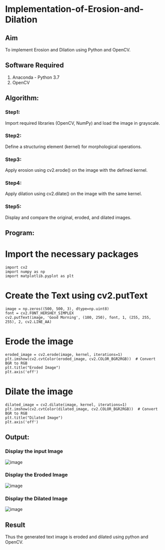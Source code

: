 # Implementation-of-Erosion-and-Dilation
## Aim
To implement Erosion and Dilation using Python and OpenCV.
## Software Required
1. Anaconda - Python 3.7
2. OpenCV
## Algorithm:
### Step1:
Import required libraries (OpenCV, NumPy) and load the image in grayscale.
### Step2:
Define a structuring element (kernel) for morphological operations.
### Step3:
Apply erosion using cv2.erode() on the image with the defined kernel.
### Step4:
Apply dilation using cv2.dilate() on the image with the same kernel.
### Step5:
Display and compare the original, eroded, and dilated images.
 
## Program:
# Import the necessary packages
```
import cv2
import numpy as np
import matplotlib.pyplot as plt
```

# Create the Text using cv2.putText
```
image = np.zeros((500, 500, 3), dtype=np.uint8)
font = cv2.FONT_HERSHEY_SIMPLEX
cv2.putText(image, 'Good Morning', (100, 250), font, 1, (255, 255, 255), 2, cv2.LINE_AA)
```

# Erode the image
```
eroded_image = cv2.erode(image, kernel, iterations=1)
plt.imshow(cv2.cvtColor(eroded_image, cv2.COLOR_BGR2RGB))  # Convert BGR to RGB
plt.title("Eroded Image")
plt.axis('off')
```

# Dilate the image
```
dilated_image = cv2.dilate(image, kernel, iterations=1)
plt.imshow(cv2.cvtColor(dilated_image, cv2.COLOR_BGR2RGB))  # Convert BGR to RGB
plt.title("Dilated Image")
plt.axis('off')

```
## Output:

### Display the input Image

![image](https://github.com/user-attachments/assets/0b5cd778-5e41-42e1-b883-c8c76727fc71)

### Display the Eroded Image

![image](https://github.com/user-attachments/assets/1b4fb613-3cba-4bda-8f7f-7a43d553fb72)

### Display the Dilated Image

![image](https://github.com/user-attachments/assets/7f46c73f-999e-43bb-a834-24df3d03a339)


## Result
Thus the generated text image is eroded and dilated using python and OpenCV.
